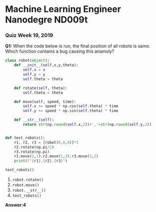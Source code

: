 # Machine Learning Engineer Nanodegre ND009t

### Quiz Week 19, 2019

**Q1:** When the code below is run, the final position of all robots is same. Which function contains a bug causing this anamoly?

```python
class robot(object):
    def __init__(self,x,y,theta):
        self.x = x
        self.y = y
        self.theta = theta

    def rotate(self, theta):
        self.theta = theta

    def move(self, speed, time):
        self.x += speed * np.cos(self.theta) * time
        self.y += speed * np.sin(self.theta) * time

    def __str__(self):
        return str(np.round(self.x,2))+','+str(np.round(self.y,2))


def test_robots():        
    r1, r2, r3 = [robot(0,0,0)]*3
    r2.rotate(np.pi/2)
    r3.rotate(np.pi)
    r1.move(2,1);r2.move(1,3);r3.move(3,2)
    print(f"{r1},{r2},{r3}")

test_robots()
```


1. `robot.rotate()`
2. `robot.move()`
3. `robot.__str__()`
4. `test_robots()`

**Answer:4**
